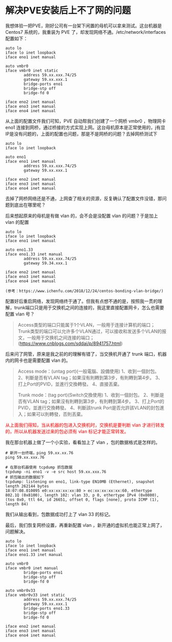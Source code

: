 # 解决PVE安装后上不了网的问题

我想体验一把PVE，刚好公司有一台架下闲置的母机可以拿来测试。这台机器是 Centos7 系统的，我重装为 PVE 了，却发现网络不通。/etc/network/interfaces 配置如下：

```shell
auto lo
iface lo inet loopback
iface eno1 inet manual

auto vmbr0
iface vmbr0 inet static
        address 59.xx.xxx.74/25
        gateway 59.xx.xxx.1
        bridge-ports eno1
        bridge-stp off
        bridge-fd 0

iface eno2 inet manual
iface eno3 inet manual
iface eno4 inet manual
```

从上面的配置文件我们可知，PVE 自动帮我们创建了一个网桥 vmbr0 ，物理网卡 eno1 连接到网桥，通过桥接的方式实现上网。这台母机原本是正常使用的，j有显IP是没有问题的，上面的配置也问题，那是不是网桥的问题？去掉网桥测试下

```shell
auto lo
iface lo inet loopback

auto eno1
iface eno1 inet manual
        address 59.xx.xxx.74/25
        gateway 59.xx.xxx.1

iface eno2 inet manual
iface eno3 inet manual
iface eno4 inet manual
```

去掉了网桥网络还是不通，上网查了相关的资源，反复确认了配置文件没错，那问题到底出在哪里呢？

后来想起原来的母机是有做 vlan 的，会不会是没配置 vlan 的问题？于是加上 vlan 的配置

```shell
auto lo
iface lo inet loopback
iface eno1 inet manual

auto eno1.33
iface eno1.33 inet manual
        address 59.xx.xxx.74/25
        gateway 59.34.xxx.1

iface eno2 inet manual
iface eno3 inet manual
iface eno4 inet manual

(参考：https://www.ichenfu.com/2018/12/24/centos-bonding-vlan-bridge/)
```

配置好后重启网络，发现网络终于通了。但我有点想不通的是，按照我一贯的理解，trunk端口只是用于交换机之间的连接的，我这里直接配置网卡，怎么也需要配置 vlan 号？

> Access类型的端口只能属于1个VLAN，一般用于连接计算机的端口；
> Trunk类型的端口可以允许多个VLAN通过，可以接收和发送多个VLAN的报文，一般用于交换机之间连接的端口；
> (https://www.cnblogs.com/sddai/p/8941757.html)

后来问了网管，原来是我之前的的理解有错了，当交换机开通了 trunk 端口，机器内的网卡也是需要配置 vlan 的。

> Access mode：(untag port)(一般電腦、設備使用)
> 1、收到一個封包。
> 2、判斷是否有VLAN tag；如果沒有則轉到第3步，有則轉到第4步。
> 3、打上Port的PVID，並進行交換轉發。
> 4、直接丟棄。
>
> Trunk mode：(tag port)(Switch交換使用)
> 1、收到一個封包。
> 2、判斷是否有VLAN tag；如果沒有則轉到第3步，有則轉到第4步。
> 3、打上Port的PVID，並進行交換轉發。
> 4、判斷該trunk Port是否允許該VLAN的封包進入；如果可以則轉發，否則丟棄。

<font color=red>从上面我们得知，当从机器的包进入交换机时，交换机是要判断 vlan 才进行转发的，所以从机器发送过来的包必须有 vlan 标记才能正常转发。</font>

我在那台机器上做了一个小实验，看看加上了 vlan ，包的数据格式是怎样的。

```shell
# 新开一台终端，ping 59.xx.xx.76
ping 59.xx.xxx.76

# 在那台机器使用 tcpdump 抓包数据
tcpdump -ni eno1 -v -e src host 59.xx.xxx.76
# 抓包输出的数据如下
tcpdump: listening on eno1, link-type EN10MB (Ethernet), snapshot length 262144 bytes
18:07:08.010095 e0:xx:xx:xx:xx:80 > ec:xx:xx:xx:xx:60, ethertype 802.1Q (0x8100), length 102: vlan 33, p 0, ethertype IPv4 (0x0800), (tos 0x0, ttl 64, id 26651, offset 0, flags [none], proto ICMP (1), length 84)
```

我们从输出看到，包数据成功打上了 vlan 33 的标记。

最后，我们恢复网桥设置，再重新配置 vlan ，新开通的虚拟机也能正常上网了，问题解决。

```shell
auto lo
iface lo inet loopback
iface eno1 inet manual
iface eno1.33 inet manual

auto vmbr0
iface vmbr0 inet manual
        bridge-ports eno1
        bridge-stp off
        bridge-fd 0

auto vmbr0v33
iface vmbr0v33 inet static
        address 59.xx.xxx.74/25
        gateway 59.xx.xxx.1
        bridge-ports eno1.33
        bridge-stp off
        bridge-fd 0

iface eno2 inet manual
iface eno3 inet manual
iface eno4 inet manual
```

